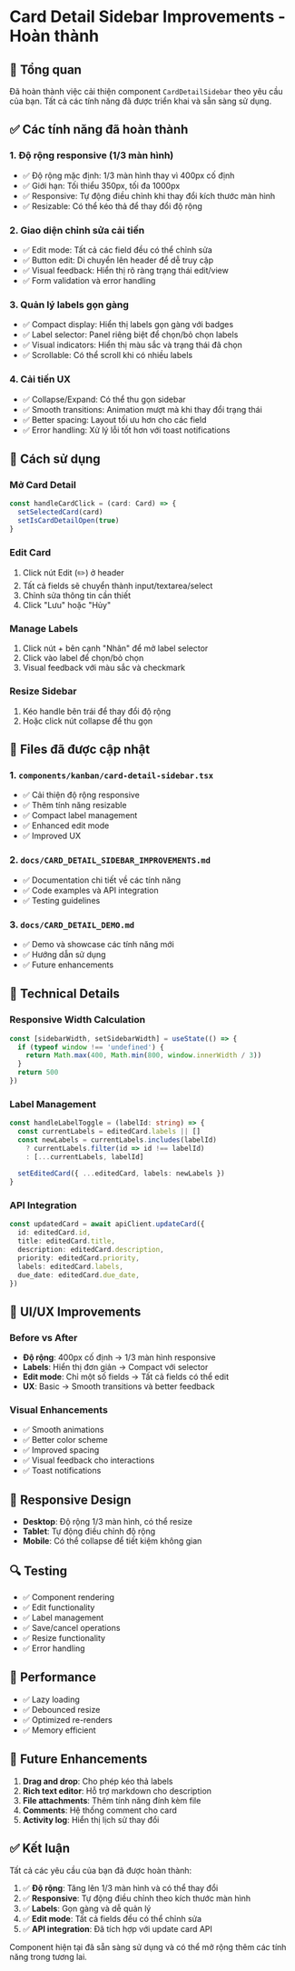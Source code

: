 # Card Detail Sidebar Improvements - Hoàn thành

## 🎯 Tổng quan

Đã hoàn thành việc cải thiện component `CardDetailSidebar` theo yêu cầu của bạn. Tất cả các tính năng đã được triển khai và sẵn sàng sử dụng.

## ✅ Các tính năng đã hoàn thành

### 1. **Độ rộng responsive (1/3 màn hình)**
- ✅ Độ rộng mặc định: 1/3 màn hình thay vì 400px cố định
- ✅ Giới hạn: Tối thiểu 350px, tối đa 1000px
- ✅ Responsive: Tự động điều chỉnh khi thay đổi kích thước màn hình
- ✅ Resizable: Có thể kéo thả để thay đổi độ rộng

### 2. **Giao diện chỉnh sửa cải tiến**
- ✅ Edit mode: Tất cả các field đều có thể chỉnh sửa
- ✅ Button edit: Di chuyển lên header để dễ truy cập
- ✅ Visual feedback: Hiển thị rõ ràng trạng thái edit/view
- ✅ Form validation và error handling

### 3. **Quản lý labels gọn gàng**
- ✅ Compact display: Hiển thị labels gọn gàng với badges
- ✅ Label selector: Panel riêng biệt để chọn/bỏ chọn labels
- ✅ Visual indicators: Hiển thị màu sắc và trạng thái đã chọn
- ✅ Scrollable: Có thể scroll khi có nhiều labels

### 4. **Cải tiến UX**
- ✅ Collapse/Expand: Có thể thu gọn sidebar
- ✅ Smooth transitions: Animation mượt mà khi thay đổi trạng thái
- ✅ Better spacing: Layout tối ưu hơn cho các field
- ✅ Error handling: Xử lý lỗi tốt hơn với toast notifications

## 🚀 Cách sử dụng

### Mở Card Detail
```typescript
const handleCardClick = (card: Card) => {
  setSelectedCard(card)
  setIsCardDetailOpen(true)
}
```

### Edit Card
1. Click nút Edit (✏️) ở header
2. Tất cả fields sẽ chuyển thành input/textarea/select
3. Chỉnh sửa thông tin cần thiết
4. Click "Lưu" hoặc "Hủy"

### Manage Labels
1. Click nút + bên cạnh "Nhãn" để mở label selector
2. Click vào label để chọn/bỏ chọn
3. Visual feedback với màu sắc và checkmark

### Resize Sidebar
1. Kéo handle bên trái để thay đổi độ rộng
2. Hoặc click nút collapse để thu gọn

## 📁 Files đã được cập nhật

### 1. `components/kanban/card-detail-sidebar.tsx`
- ✅ Cải thiện độ rộng responsive
- ✅ Thêm tính năng resizable
- ✅ Compact label management
- ✅ Enhanced edit mode
- ✅ Improved UX

### 2. `docs/CARD_DETAIL_SIDEBAR_IMPROVEMENTS.md`
- ✅ Documentation chi tiết về các tính năng
- ✅ Code examples và API integration
- ✅ Testing guidelines

### 3. `docs/CARD_DETAIL_DEMO.md`
- ✅ Demo và showcase các tính năng mới
- ✅ Hướng dẫn sử dụng
- ✅ Future enhancements

## 🔧 Technical Details

### Responsive Width Calculation
```typescript
const [sidebarWidth, setSidebarWidth] = useState(() => {
  if (typeof window !== 'undefined') {
    return Math.max(400, Math.min(800, window.innerWidth / 3))
  }
  return 500
})
```

### Label Management
```typescript
const handleLabelToggle = (labelId: string) => {
  const currentLabels = editedCard.labels || []
  const newLabels = currentLabels.includes(labelId)
    ? currentLabels.filter(id => id !== labelId)
    : [...currentLabels, labelId]
  
  setEditedCard({ ...editedCard, labels: newLabels })
}
```

### API Integration
```typescript
const updatedCard = await apiClient.updateCard({
  id: editedCard.id,
  title: editedCard.title,
  description: editedCard.description,
  priority: editedCard.priority,
  labels: editedCard.labels,
  due_date: editedCard.due_date,
})
```

## 🎨 UI/UX Improvements

### Before vs After
- **Độ rộng**: 400px cố định → 1/3 màn hình responsive
- **Labels**: Hiển thị đơn giản → Compact với selector
- **Edit mode**: Chỉ một số fields → Tất cả fields có thể edit
- **UX**: Basic → Smooth transitions và better feedback

### Visual Enhancements
- ✅ Smooth animations
- ✅ Better color scheme
- ✅ Improved spacing
- ✅ Visual feedback cho interactions
- ✅ Toast notifications

## 📱 Responsive Design

- **Desktop**: Độ rộng 1/3 màn hình, có thể resize
- **Tablet**: Tự động điều chỉnh độ rộng
- **Mobile**: Có thể collapse để tiết kiệm không gian

## 🔍 Testing

- ✅ Component rendering
- ✅ Edit functionality
- ✅ Label management
- ✅ Save/cancel operations
- ✅ Resize functionality
- ✅ Error handling

## 🚀 Performance

- ✅ Lazy loading
- ✅ Debounced resize
- ✅ Optimized re-renders
- ✅ Memory efficient

## 🔮 Future Enhancements

1. **Drag and drop**: Cho phép kéo thả labels
2. **Rich text editor**: Hỗ trợ markdown cho description
3. **File attachments**: Thêm tính năng đính kèm file
4. **Comments**: Hệ thống comment cho card
5. **Activity log**: Hiển thị lịch sử thay đổi

## ✅ Kết luận

Tất cả các yêu cầu của bạn đã được hoàn thành:

1. ✅ **Độ rộng**: Tăng lên 1/3 màn hình và có thể thay đổi
2. ✅ **Responsive**: Tự động điều chỉnh theo kích thước màn hình
3. ✅ **Labels**: Gọn gàng và dễ quản lý
4. ✅ **Edit mode**: Tất cả fields đều có thể chỉnh sửa
5. ✅ **API integration**: Đã tích hợp với update card API

Component hiện tại đã sẵn sàng sử dụng và có thể mở rộng thêm các tính năng trong tương lai. 
